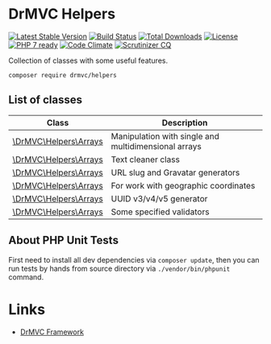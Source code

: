 # DrMVC Helpers

[![Latest Stable Version](https://poser.pugx.org/drmvc/helpers/v/stable)](https://packagist.org/packages/drmvc/helpers)
[![Build Status](https://travis-ci.org/drmvc/helpers.svg?branch=master)](https://travis-ci.org/drmvc/helpers)
[![Total Downloads](https://poser.pugx.org/drmvc/helpers/downloads)](https://packagist.org/packages/drmvc/helpers)
[![License](https://poser.pugx.org/drmvc/helpers/license)](https://packagist.org/packages/drmvc/helpers)
[![PHP 7 ready](https://php7ready.timesplinter.ch/drmvc/helpers/master/badge.svg)](https://travis-ci.org/drmvc/helpers)
[![Code Climate](https://codeclimate.com/github/drmvc/helpers/badges/gpa.svg)](https://codeclimate.com/github/drmvc/helpers)
[![Scrutinizer CQ](https://scrutinizer-ci.com/g/drmvc/helpers/badges/quality-score.png?b=master)](https://scrutinizer-ci.com/g/drmvc/helpers/)

Collection of classes with some useful features.

    composer require drmvc/helpers

## List of classes

| Class                                            | Description |
|--------------------------------------------------|-------------|
| [\DrMVC\Helpers\Arrays](docs/README.Arrays.md)   | Manipulation with single and multidimensional arrays |
| [\DrMVC\Helpers\Arrays](docs/README.Clean.md)    | Text cleaner class |
| [\DrMVC\Helpers\Arrays](docs/README.Generate.md) | URL slug and Gravatar generators |
| [\DrMVC\Helpers\Arrays](docs/README.Geo.md)      | For work with geographic coordinates |
| [\DrMVC\Helpers\Arrays](docs/README.UUID.md)     | UUID v3/v4/v5 generator |
| [\DrMVC\Helpers\Arrays](docs/README.Validate.md) | Some specified validators |

## About PHP Unit Tests

First need to install all dev dependencies via `composer update`, then
you can run tests by hands from source directory via `./vendor/bin/phpunit` command.

# Links

* [DrMVC Framework](https://drmvc.com)
